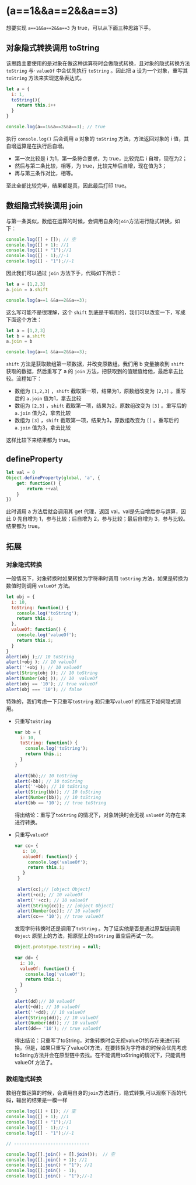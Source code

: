 # (a==1&&a==2&&a==3)

想要实现 `a==1&&a==2&&a==3` 为 true，可以从下面三种思路下手。

## 对象隐式转换调用 toString

该思路主要使用的是对象在做这种运算符时会做隐式转换，且对象的隐式转换方法 `toString` 与· `valueOf` 中会优先执行 `toString` 。因此把 a 设为一个对象，重写其 `toString` 方法来实现这条表达式。

```js
let a = {
  i: 1,
  toString(){
    return this.i++
  }
}

console.log(a==1&&a==2&&a==3); // true
```

执行 `console.log()` 后会调用 a 对象的 `toString` 方法，方法返回对象的 i 值，其自增运算是在执行后自增。

- 第一次比较是 i 为1，第一条符合要求，为 true，比较完后 i 自增，现在为2；
- 然后与第二条比较，相等，为 true，比较完毕后自增，现在值为3；
- 再与第三条作对比，相等。

至此全部比较完毕，结果都是真，因此最后打印 true。

## 数组隐式转换调用 join

与第一条类似，数组在运算的时候，会调用自身的`join`方法进行隐式转换，如下：

```js
console.log([] + []); // 空
console.log([] + 1); //1
console.log([] + "1");//1
console.log([] - 1);//-1
console.log([] - "1");//-1
```

因此我们可以通过 `join` 方法下手，代码如下所示：

```js
let a = [1,2,3]
a.join = a.shift

console.log(a==1 &&a==2&&a==3);
```

这么写可能不是很理解，这个 `shift` 到底是干嘛用的，我们可以改变一下，写成下面这个方法：

```js
let a = [1,2,3]
let b = a.shift
a.join = b

console.log(a==1 &&a==2&&a==3);
```

`shift` 方法是获取数组第一项数据，并改变原数组。我们用 b 变量接收到 `shift` 获取的数据，然后重写了 a 的 `join` 方法，把获取到的值赋值给他，最后拿去比较。流程如下：

- 数组为 `[1,2,3]` ，`shift` 截取第一项，结果为1，原数组改变为 `[2,3]` 。重写后的 `a.join` 值为1，拿去比较
- 数组为 `[2,3]` ，`shift` 截取第一项，结果为2，原数组改变为 `[3]` 。重写后的 `a.join` 值为2，拿去比较
- 数组为 `[3]` ，`shift` 截取第一项，结果为3，原数组改变为 `[]` 。重写后的 `a.join` 值为3，拿去比较

这样比较下来结果都为 true。

## defineProperty

```js
let val = 0
Object.defineProperty(global, 'a', {
    get: function() {
        return ++val
    }
})
```

此时调用 a 方法后就会调用其 get 代理，返回 val。val是先自增后参与运算，因此 0 先自增为 1，参与比较；后自增为 2，参与比较；最后自增为 3，参与比较。结果都为 true。

## 拓展

### 对象隐式转换

一般情况下，对象转换时如果转换为字符串时调用 `toString` 方法，如果是转换为数值时则调用 `valueOf` 方法。

```js
let obj = {
  i: 10,
  toString: function() {
    console.log('toString');
    return this.i;
  },
  valueOf: function() {
    console.log('valueOf');
    return this.i;
  }
}
alert(obj );// 10 toString
alert(+obj ); // 10 valueOf
alert(''+obj ); // 10 valueOf
alert(String(obj )); // 10 toString
alert(Number(obj )); // 10  valueOf
alert(obj == '10'); // true valueOf
alert(obj === '10'); // false
```

特殊的，我们考虑一下只重写`toString` 和只重写`valueOf` 的情况下如何隐式调用。

- 只重写`toString` 

  ```js
  var bb = {
    i: 10,
    toString: function() {
      console.log('toString');
      return this.i;
    }
  }
   
  alert(bb);// 10 toString
  alert(+bb); // 10 toString
  alert(''+bb); // 10 toString
  alert(String(bb)); // 10 toString
  alert(Number(bb)); // 10 toString
  alert(bb == '10'); // true toString
  ```

  得出结论：重写了`toString` 的情况下，对象转换时会无视 `valueOf` 的存在来进行转换。

- 只重写`valueOf` 

  ```js
  var cc= {
     i: 10,
     valueOf: function() {
       console.log('valueOf');
       return this.i;
     }
   }
   
   alert(cc);// [object Object]
   alert(+cc); // 10 valueOf
   alert(''+cc); // 10 valueOf
   alert(String(cc)); // [object Object]
   alert(Number(cc)); // 10 valueOf
   alert(cc== '10'); // true valueOf
  ```

  发现字符转换时还是调用了`toString` 。为了证实他是否是通过原型链调用 `Object` 原型上的方法，把原型上的`toString` 置空后再试一次。

  ```js
  Object.prototype.toString = null;
   
  var dd= {
    i: 10,
    valueOf: function() {
      console.log('valueOf');
      return this.i;
    }
  }
   
  alert(dd);// 10 valueOf
  alert(+dd); // 10 valueOf
  alert(''+dd); // 10 valueOf
  alert(String(dd)); // 10 valueOf
  alert(Number(dd)); // 10 valueOf
  alert(dd== '10'); // true valueOf
  ```

  得出结论：只重写了toString，对象转换时会无视valueOf的存在来进行转换。但是，如果只重写了valueOf方法，在要转换为字符串的时候会优先考虑toString方法并会在原型链中去找。在不能调用toString的情况下，只能调用valueOf 方法了。

### 数组隐式转换

数组在做运算的时候，会调用自身的`join`方法进行，隐式转换,可以观察下面的代码，输出的结果是一模一样

```js
console.log([] + []); // 空
console.log([] + 1); //1
console.log([] + "1");//1
console.log([] - 1);//-1
console.log([] - "1");//-1

// -----------------------------

console.log([].join() + [].join());  // 空
console.log([].join() + 1); //1
console.log([].join() + "1"); //1
console.log([].join() - 1);
console.log([].join() - "1");//-1
```

